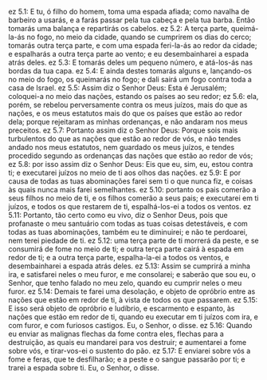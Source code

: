 ez 5.1: E tu, ó filho do homem, toma uma espada afiada; como navalha de barbeiro a usarás, e a farás passar pela tua cabeça e pela tua barba. Então tomarás uma balança e repartirás os cabelos.
ez 5.2: A terça parte, queimá-la-ás no fogo, no meio da cidade, quando se cumprirem os dias do cerco; tomarás outra terça parte, e com uma espada feri-la-ás ao redor da cidade; e espalharás a outra terça parte ao vento; e eu desembainharei a espada atrás deles.
ez 5.3: E tomarás deles um pequeno número, e atá-los-ás nas bordas da tua capa.
ez 5.4: E ainda destes tomarás alguns e, lançando-os no meio do fogo, os queimarás no fogo; e dali sairá um fogo contra toda a casa de Israel.
ez 5.5: Assim diz o Senhor Deus: Esta é Jerusalém; coloquei-a no meio das nações, estando os países ao seu redor;
ez 5.6: ela, porém, se rebelou perversamente contra os meus juízos, mais do que as nações, e os meus estatutos mais do que os países que estão ao redor dela; porque rejeitaram as minhas ordenanças, e não andaram nos meus preceitos.
ez 5.7: Portanto assim diz o Senhor Deus: Porque sois mais turbulentos do que as nações que estão ao redor de vós, e não tendes andado nos meus estatutos, nem guardado os meus juízos, e tendes procedido segundo as ordenanças das nações que estão ao redor de vós;
ez 5.8: por isso assim diz o Senhor Deus: Eis que eu, sim, eu, estou contra ti; e executarei juízos no meio de ti aos olhos das nações.
ez 5.9: E por causa de todas as tuas abominações farei sem ti o que nunca fiz, e coisas às quais nunca mais farei semelhantes.
ez 5.10: portanto os pais comerão a seus filhos no meio de ti, e os filhos comerão a seus pais; e executarei em ti juízos, e todos os que restarem de ti, espalhá-los-ei a todos os ventos.
ez 5.11: Portanto, tão certo como eu vivo, diz o Senhor Deus, pois que profanaste o meu santuário com todas as tuas coisas detestáveis, e com todas as tuas abominações, também eu te diminuirei; e não te perdoarei, nem terei piedade de ti.
ez 5.12: uma terça parte de ti morrerá da peste, e se consumirá de fome no meio de ti; e outra terça parte cairá à espada em redor de ti; e a outra terça parte, espalha-la-ei a todos os ventos, e desembainharei a espada atrás deles.
ez 5.13: Assim se cumprirá a minha ira, e satisfarei neles o meu furor, e me consolarei; e saberão que sou eu, o Senhor, que tenho falado no meu zelo, quando eu cumprir neles o meu furor.
ez 5.14: Demais te farei uma desolação, e objeto de opróbrio entre as nações que estão em redor de ti, à vista de todos os que passarem.
ez 5.15: E isso será objeto de opróbrio e ludíbrio, e escarmento e espanto, às nações que estão em redor de ti, quando eu executar em ti juízos com ira, e com furor, e com furiosos castigos. Eu, o Senhor, o disse.
ez 5.16: Quando eu enviar as malignas flechas da fome contra eles, flechas para a destruição, as quais eu mandarei para vos destruir; e aumentarei a fome sobre vós, e tirar-vos-ei o sustento do pão.
ez 5.17: E enviarei sobre vós a fome e feras, que te desfilharão; e a peste e o sangue passarão por ti; e trarei a espada sobre ti. Eu, o Senhor, o disse.
